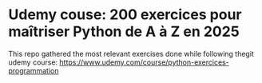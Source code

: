 # Udemy couse: 200 exercices pour maîtriser Python de A à Z en 2025

This repo gathered the most relevant exercises done while following thegit udemy course: https://www.udemy.com/course/python-exercices-programmation
